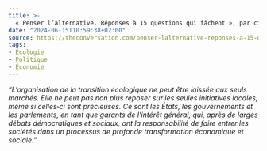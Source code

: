 ```yaml
---
title: >-
  « Penser l’alternative. Réponses à 15 questions qui fâchent », par cinq économistes atterrés
date: "2024-06-15T10:59:38+02:00"
source: https://theconversation.com/penser-lalternative-reponses-a-15-questions-qui-fachent-par-cinq-economistes-atterres-226342
tags:
- Écologie
- Politique
- Économie
---
```

*“L’organisation de la transition écologique ne peut être laissée aux seuls marchés. Elle ne peut pas non plus reposer sur les seules initiatives locales, même si celles‑ci sont précieuses. Ce sont les États, les gouvernements et les parlements, en tant que garants de l’intérêt général, qui, après de larges débats démocratiques et sociaux, ont la responsabilité de faire entrer les sociétés dans un processus de profonde transformation économique et sociale.”*

